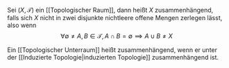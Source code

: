 Sei $(X, \mathcal T)$ ein [[Topologischer Raum]], dann heißt $X$ zusammenhängend, falls sich $X$ nicht in zwei disjunkte nichtleere offene Mengen zerlegen lässt, also wenn
$$\forall \emptyset \neq A, B \in \mathcal T, A \cap B = \emptyset \implies A \cup B \neq X$$

Ein [[Topologischer Unterraum]] heißt zusammenhängend, wenn er unter der [[Induzierte Topologie|induzierten Topologie]] zusammenhängend ist.